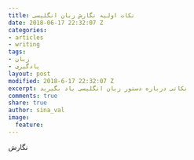 ```yaml
---
title: نکات اولیه نگارش زبان انگلیسی
date: 2018-06-17 22:32:07 Z
categories:
- articles
- writing
tags:
- زبان
- یادگیری
layout: post
modified: 2018-6-17 22:32:07 Z
excerpt: نکاتی درباره دستور زبان انگلیسی یاد بگیرید
comments: true
share: true
author: sina_val
image:
  feature: 
---
```

نگارش